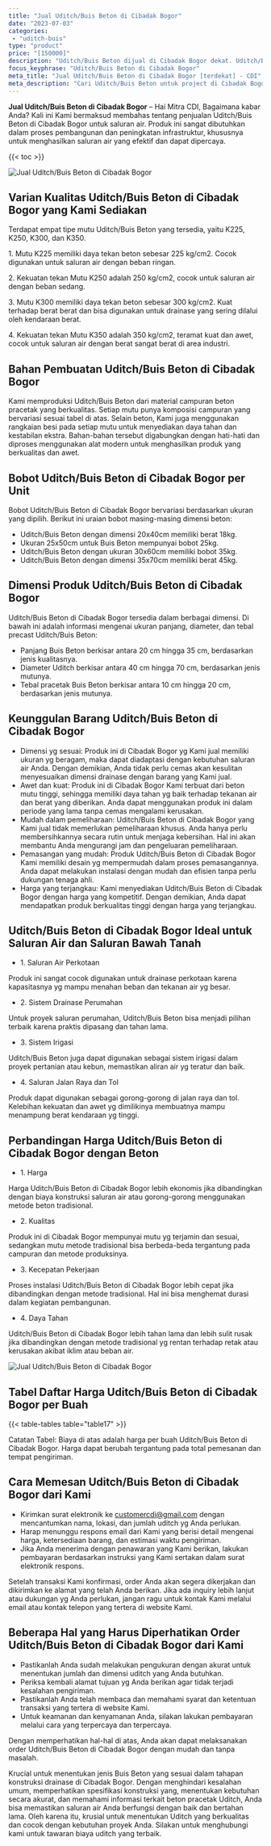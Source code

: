 ```yaml
---
title: "Jual Uditch/Buis Beton di Cibadak Bogor"
date: "2023-07-03"
categories:
 - "uditch-buis"
type: "product"
price: "[150000]"
description: "Uditch/Buis Beton dijual di Cibadak Bogor dekat. Uditch/Buis Beton ini sering diaplikasaikan dalam proyek konstruksi sebagai sistem pembuangan air yang praktis dan berkualitas tinggi. Hubungi kami untuk mendapatkan lebih lanjut."
focus_keyphrase: "Uditch/Buis Beton di Cibadak Bogor"
meta_title: "Jual Uditch/Buis Beton di Cibadak Bogor [terdekat] - CDI"
meta_description: "Cari Uditch/Buis Beton untuk project di Cibadak Bogor? Kami menyediakan Uditch/Buis Beton berkualitas untuk konstruksi drainase. Segera dapatkan penawaran termurah sekarang."
---
```


**Jual Uditch/Buis Beton di Cibadak Bogor** – Hai Mitra CDI, Bagaimana kabar Anda? Kali ini Kami bermaksud membahas tentang penjualan Uditch/Buis Beton di Cibadak Bogor untuk saluran air. Produk ini sangat dibutuhkan dalam proses pembangunan dan peningkatan infrastruktur, khususnya untuk menghasilkan saluran air yang efektif dan dapat dipercaya.

{{< toc >}}

![Jual Uditch/Buis Beton di Cibadak Bogor](/images/uditch-buis/uditch-beton-17.jpg)

## Varian Kualitas Uditch/Buis Beton di Cibadak Bogor yang Kami Sediakan

Terdapat empat tipe mutu Uditch/Buis Beton yang tersedia, yaitu K225, K250, K300, dan K350.

1\. Mutu K225 memiliki daya tekan beton sebesar 225 kg/cm2. Cocok digunakan untuk saluran air dengan beban ringan.

2\. Kekuatan tekan Mutu K250 adalah 250 kg/cm2, cocok untuk saluran air dengan beban sedang.

3\. Mutu K300 memiliki daya tekan beton sebesar 300 kg/cm2. Kuat terhadap berat berat dan bisa digunakan untuk drainase yang sering dilalui oleh kendaraan berat.

4\. Kekuatan tekan Mutu K350 adalah 350 kg/cm2, teramat kuat dan awet, cocok untuk saluran air dengan berat sangat berat di area industri.

## Bahan Pembuatan Uditch/Buis Beton di Cibadak Bogor

Kami memproduksi Uditch/Buis Beton dari material campuran beton pracetak yang berkualitas. Setiap mutu punya komposisi campuran yang bervariasi sesuai tabel di atas. Selain beton, Kami juga menggunakan rangkaian besi pada setiap mutu untuk menyediakan daya tahan dan kestabilan ekstra. Bahan-bahan tersebut digabungkan dengan hati-hati dan diproses menggunakan alat modern untuk menghasilkan produk yang berkualitas dan awet.

## Bobot Uditch/Buis Beton di Cibadak Bogor per Unit

Bobot Uditch/Buis Beton di Cibadak Bogor bervariasi berdasarkan ukuran yang dipilih. Berikut ini uraian bobot masing-masing dimensi beton:

*   Uditch/Buis Beton dengan dimensi 20x40cm memiliki berat 18kg.
*   Ukuran 25x50cm untuk Buis Beton mempunyai bobot 25kg.
*   Uditch/Buis Beton dengan ukuran 30x60cm memiliki bobot 35kg.
*   Uditch/Buis Beton dengan dimensi 35x70cm memiliki berat 45kg.

## Dimensi Produk Uditch/Buis Beton di Cibadak Bogor

Uditch/Buis Beton di Cibadak Bogor tersedia dalam berbagai dimensi. Di bawah ini adalah informasi mengenai ukuran panjang, diameter, dan tebal precast Uditch/Buis Beton:

*   Panjang Buis Beton berkisar antara 20 cm hingga 35 cm, berdasarkan jenis kualitasnya.
*   Diameter Uditch berkisar antara 40 cm hingga 70 cm, berdasarkan jenis mutunya.
*   Tebal pracetak Buis Beton berkisar antara 10 cm hingga 20 cm, berdasarkan jenis mutunya.

## Keunggulan Barang Uditch/Buis Beton di Cibadak Bogor

*   Dimensi yg sesuai: Produk ini di Cibadak Bogor yg Kami jual memiliki ukuran yg beragam, maka dapat diadaptasi dengan kebutuhan saluran air Anda. Dengan demikian, Anda tidak perlu cemas akan kesulitan menyesuaikan dimensi drainase dengan barang yang Kami jual.
*   Awet dan kuat: Produk ini di Cibadak Bogor Kami terbuat dari beton mutu tinggi, sehingga memiliki daya tahan yg baik terhadap tekanan air dan berat yang diberikan. Anda dapat menggunakan produk ini dalam periode yang lama tanpa cemas mengalami kerusakan.
*   Mudah dalam pemeliharaan: Uditch/Buis Beton di Cibadak Bogor yang Kami jual tidak memerlukan pemeliharaan khusus. Anda hanya perlu membersihkannya secara rutin untuk menjaga kebersihan. Hal ini akan membantu Anda mengurangi jam dan pengeluaran pemeliharaan.
*   Pemasangan yang mudah: Produk Uditch/Buis Beton di Cibadak Bogor Kami memiliki desain yg mempermudah dalam proses pemasangannya. Anda dapat melakukan instalasi dengan mudah dan efisien tanpa perlu dukungan tenaga ahli.
*   Harga yang terjangkau: Kami menyediakan Uditch/Buis Beton di Cibadak Bogor dengan harga yang kompetitif. Dengan demikian, Anda dapat mendapatkan produk berkualitas tinggi dengan harga yang terjangkau.

## Uditch/Buis Beton di Cibadak Bogor Ideal untuk Saluran Air dan Saluran Bawah Tanah

*   1\. Saluran Air Perkotaan

Produk ini sangat cocok digunakan untuk drainase perkotaan karena kapasitasnya yg mampu menahan beban dan tekanan air yg besar.
*   2\. Sistem Drainase Perumahan

Untuk proyek saluran perumahan, Uditch/Buis Beton bisa menjadi pilihan terbaik karena praktis dipasang dan tahan lama.
*   3\. Sistem Irigasi

Uditch/Buis Beton juga dapat digunakan sebagai sistem irigasi dalam proyek pertanian atau kebun, memastikan aliran air yg teratur dan baik.
*   4\. Saluran Jalan Raya dan Tol

Produk dapat digunakan sebagai gorong-gorong di jalan raya dan tol. Kelebihan kekuatan dan awet yg dimilikinya membuatnya mampu menampung berat kendaraan yg tinggi.

## Perbandingan Harga Uditch/Buis Beton di Cibadak Bogor dengan Beton

*   1\. Harga

Harga Uditch/Buis Beton di Cibadak Bogor lebih ekonomis jika dibandingkan dengan biaya konstruksi saluran air atau gorong-gorong menggunakan metode beton tradisional.
*   2\. Kualitas

Produk ini di Cibadak Bogor mempunyai mutu yg terjamin dan sesuai, sedangkan mutu metode tradisional bisa berbeda-beda tergantung pada campuran dan metode produksinya.
*   3\. Kecepatan Pekerjaan

Proses instalasi Uditch/Buis Beton di Cibadak Bogor lebih cepat jika dibandingkan dengan metode tradisional. Hal ini bisa menghemat durasi dalam kegiatan pembangunan.
*   4\. Daya Tahan

Uditch/Buis Beton di Cibadak Bogor lebih tahan lama dan lebih sulit rusak jika dibandingkan dengan metode tradisional yg rentan terhadap retak atau kerusakan akibat iklim atau beban air.

![Jual Uditch/Buis Beton di Cibadak Bogor](/images/uditch-buis/buis-beton-12.jpg)

## Tabel Daftar Harga Uditch/Buis Beton di Cibadak Bogor per Buah

{{< table-tables table="table17" >}}

Catatan Tabel: Biaya di atas adalah harga per buah Uditch/Buis Beton di Cibadak Bogor. Harga dapat berubah tergantung pada total pemesanan dan tempat pengiriman.

## Cara Memesan Uditch/Buis Beton di Cibadak Bogor dari Kami

*   Kirimkan surat elektronik ke customercdi@gmail.com dengan mencantumkan nama, lokasi, dan jumlah uditch yg Anda perlukan.
*   Harap menunggu respons email dari Kami yang berisi detail mengenai harga, ketersediaan barang, dan estimasi waktu pengiriman.
*   Jika Anda menerima dengan penawaran yang Kami berikan, lakukan pembayaran berdasarkan instruksi yang Kami sertakan dalam surat elektronik respons.

Setelah transaksi Kami konfirmasi, order Anda akan segera dikerjakan dan dikirimkan ke alamat yang telah Anda berikan. Jika ada inquiry lebih lanjut atau dukungan yg Anda perlukan, jangan ragu untuk kontak Kami melalui email atau kontak telepon yang tertera di website Kami.

## Beberapa Hal yang Harus Diperhatikan Order Uditch/Buis Beton di Cibadak Bogor dari Kami

*   Pastikanlah Anda sudah melakukan pengukuran dengan akurat untuk menentukan jumlah dan dimensi uditch yang Anda butuhkan.
*   Periksa kembali alamat tujuan yg Anda berikan agar tidak terjadi kesalahan pengiriman.
*   Pastikanlah Anda telah membaca dan memahami syarat dan ketentuan transaksi yang tertera di website Kami.
*   Untuk keamanan dan kenyamanan Anda, silakan lakukan pembayaran melalui cara yang terpercaya dan terpercaya.

Dengan memperhatikan hal-hal di atas, Anda akan dapat melaksanakan order Uditch/Buis Beton di Cibadak Bogor dengan mudah dan tanpa masalah.

Krucial untuk menentukan jenis Buis Beton yang sesuai dalam tahapan konstruksi drainase di Cibadak Bogor. Dengan menghindari kesalahan umum, memperhatikan spesifikasi konstruksi yang, menentukan kebutuhan secara akurat, dan memahami informasi terkait beton pracetak Uditch, Anda bisa memastikan saluran air Anda berfungsi dengan baik dan bertahan lama. Oleh karena itu, krusial untuk menentukan Uditch yang berkualitas dan cocok dengan kebutuhan proyek Anda. Silakan untuk menghubungi kami untuk tawaran biaya uditch yang terbaik.
